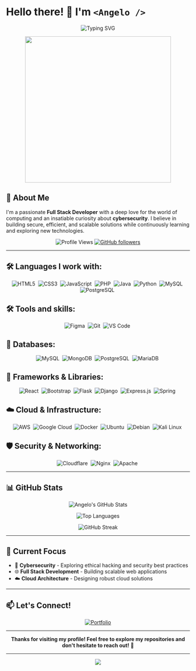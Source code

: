 # Hello there! 👋 I'm `<Angelo />`

<div align="center">
  
  ![Typing SVG](https://readme-typing-svg.herokuapp.com?font=Fira+Code&size=30&duration=3000&pause=1000&color=00D9FF&center=true&vCenter=true&width=600&lines=Full+Stack+Developer;Cybersecurity+Enthusiast;Problem+Solver;Always+Learning!)
  
  <img src="https://media.giphy.com/media/L1R1tvI9svkIWwpVYr/giphy.gif" width="400"/>
  
</div>

## 🚀 About Me

I'm a passionate **Full Stack Developer** with a deep love for the world of computing and an insatiable curiosity about **cybersecurity**. I believe in building secure, efficient, and scalable solutions while continuously learning and exploring new technologies.

<div align="center">
  
  ![Profile Views](https://komarev.com/ghpvc/?username=angelo32rb&color=blueviolet)
  [![GitHub followers](https://img.shields.io/github/followers/angelo32rb?label=Follow&style=social)](https://github.com/angelo32rb)
  
</div>

---

## 🛠️ Languages I work with:

<div align="center">
  <img src="https://img.shields.io/badge/HTML5-E34F26?style=for-the-badge&logo=html5&logoColor=white" alt="HTML5"/>&nbsp;
  <img src="https://img.shields.io/badge/CSS3-1572B6?style=for-the-badge&logo=css3&logoColor=white" alt="CSS3"/>&nbsp;
  <img src="https://img.shields.io/badge/JavaScript-323330?style=for-the-badge&logo=javascript&logoColor=F7DF1E" alt="JavaScript"/>&nbsp;
  <img src="https://img.shields.io/badge/PHP-777BB4?style=for-the-badge&logo=php&logoColor=white" alt="PHP"/>&nbsp;
  <img src="https://img.shields.io/badge/Java-ED8B00?style=for-the-badge&logo=openjdk&logoColor=white" alt="Java"/>&nbsp;
  <img src="https://img.shields.io/badge/Python-14354C?style=for-the-badge&logo=python&logoColor=white" alt="Python"/>&nbsp;
  <img src="https://img.shields.io/badge/MySQL-005C84?style=for-the-badge&logo=mysql&logoColor=white" alt="MySQL"/>&nbsp;
  <img src="https://img.shields.io/badge/PostgreSQL-316192?style=for-the-badge&logo=postgresql&logoColor=white" alt="PostgreSQL"/>&nbsp;
</div>

## 🛠️ Tools and skills:

<div align="center">
  <img src="https://img.shields.io/badge/Figma-F24E1E?style=for-the-badge&logo=figma&logoColor=white" alt="Figma"/>&nbsp;
  <img src="https://img.shields.io/badge/GIT-E44C30?style=for-the-badge&logo=git&logoColor=white" alt="Git"/>&nbsp;
  <img src="https://img.shields.io/badge/Visual_Studio_Code-0078D4?style=for-the-badge&logo=visual%20studio%20code&logoColor=white" alt="VS Code"/>&nbsp;
</div>

## 💾 Databases:

<div align="center">
  <img src="https://img.shields.io/badge/MySQL-005C84?style=for-the-badge&logo=mysql&logoColor=white" alt="MySQL"/>&nbsp;
  <img src="https://img.shields.io/badge/MongoDB-4EA94B?style=for-the-badge&logo=mongodb&logoColor=white" alt="MongoDB"/>&nbsp;
  <img src="https://img.shields.io/badge/PostgreSQL-316192?style=for-the-badge&logo=postgresql&logoColor=white" alt="PostgreSQL"/>&nbsp;
  <img src="https://img.shields.io/badge/MariaDB-003545?style=for-the-badge&logo=mariadb&logoColor=white" alt="MariaDB"/>&nbsp;
</div>

## 🚀 Frameworks & Libraries:

<div align="center">
  <img src="https://img.shields.io/badge/React-20232A?style=for-the-badge&logo=react&logoColor=61DAFB" alt="React"/>&nbsp;
  <img src="https://img.shields.io/badge/Bootstrap-563D7C?style=for-the-badge&logo=bootstrap&logoColor=white" alt="Bootstrap"/>&nbsp;
  <img src="https://img.shields.io/badge/Flask-000000?style=for-the-badge&logo=flask&logoColor=white" alt="Flask"/>&nbsp;
  <img src="https://img.shields.io/badge/Django-092E20?style=for-the-badge&logo=django&logoColor=white" alt="Django"/>&nbsp;
  <img src="https://img.shields.io/badge/Express.js-404D59?style=for-the-badge&logo=express&logoColor=white" alt="Express.js"/>&nbsp;
  <img src="https://img.shields.io/badge/Spring-6DB33F?style=for-the-badge&logo=spring&logoColor=white" alt="Spring"/>&nbsp;
</div>

## ☁️ Cloud & Infrastructure:

<div align="center">
  <img src="https://img.shields.io/badge/Amazon_AWS-FF9900?style=for-the-badge&logo=amazonaws&logoColor=white" alt="AWS"/>&nbsp;
  <img src="https://img.shields.io/badge/Google_Cloud-4285F4?style=for-the-badge&logo=google-cloud&logoColor=white" alt="Google Cloud"/>&nbsp;
  <img src="https://img.shields.io/badge/Docker-2CA5E0?style=for-the-badge&logo=docker&logoColor=white" alt="Docker"/>&nbsp;
  <img src="https://img.shields.io/badge/Ubuntu-E95420?style=for-the-badge&logo=ubuntu&logoColor=white" alt="Ubuntu"/>&nbsp;
  <img src="https://img.shields.io/badge/Debian-A81D33?style=for-the-badge&logo=debian&logoColor=white" alt="Debian"/>&nbsp;
  <img src="https://img.shields.io/badge/Kali_Linux-557C94?style=for-the-badge&logo=kali-linux&logoColor=white" alt="Kali Linux"/>&nbsp;
</div>

## 🛡️ Security & Networking:

<div align="center">
  <img src="https://img.shields.io/badge/Cloudflare-F38020?style=for-the-badge&logo=Cloudflare&logoColor=white" alt="Cloudflare"/>&nbsp;
  <img src="https://img.shields.io/badge/nginx-%23009639.svg?style=for-the-badge&logo=nginx&logoColor=white" alt="Nginx"/>&nbsp;
  <img src="https://img.shields.io/badge/Apache-D22128?style=for-the-badge&logo=Apache&logoColor=white" alt="Apache"/>&nbsp;
</div>

---

## 📊 GitHub Stats

<div align="center">
  
  ![Angelo's GitHub Stats](https://github-readme-stats.vercel.app/api?username=angelo32rb&show_icons=true&theme=radical&hide_border=true)
  
  ![Top Languages](https://github-readme-stats.vercel.app/api/top-langs/?username=angelo32rb&layout=compact&theme=radical&hide_border=true)
  
  ![GitHub Streak](https://github-readme-streak-stats.herokuapp.com/?user=angelo32rb&theme=radical&hide_border=true)
  
</div>

---

## 🎯 Current Focus

- 🔐 **Cybersecurity** - Exploring ethical hacking and security best practices
- 🌐 **Full Stack Development** - Building scalable web applications
- ☁️ **Cloud Architecture** - Designing robust cloud solutions

---

## 📫 Let's Connect!

<div align="center">
  
  [![Portfolio](https://img.shields.io/badge/Portfolio-000000?style=for-the-badge&logo=github&logoColor=white)](https://angelo.red)
  
</div>

---

<div align="center">
  
  **Thanks for visiting my profile! Feel free to explore my repositories and don't hesitate to reach out!** 🚀
  
</div>

---

<div align="center">
  <img src="https://capsule-render.vercel.app/api?type=waving&color=gradient&height=100&section=footer"/>
</div>
